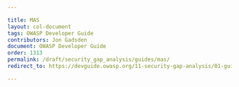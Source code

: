 ```yaml
---

title: MAS
layout: col-document
tags: OWASP Developer Guide
contributors: Jon Gadsden
document: OWASP Developer Guide
order: 1313
permalink: /draft/security_gap_analysis/guides/mas/
redirect_to: https://devguide.owasp.org/11-security-gap-analysis/01-guides/03-mas/

---
```

